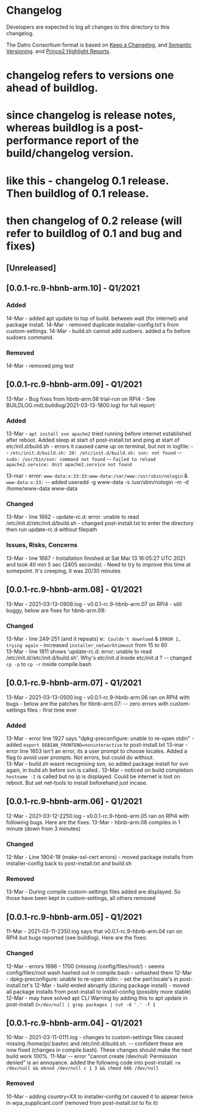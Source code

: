 # Changelog
Developers are expected to log all changes to this directory to this changelog.

The Datro Consortium format is based on [Keep a Changelog](https://keepachangelog.com/en/1.0.0/),
and [Semantic Versioning](https://semver.org/spec/v2.0.0.html).
and [Prince2 Highlight Reports](https://prince2.wiki/management-products/highlight-report/).

# changelog refers to versions one ahead of buildlog. 
# since changelog is release notes, whereas buildlog is a post-performance report of the build/changelog version. 
# like this - changelog 0.1 release. Then buildlog of 0.1 release. 
# then changelog of 0.2 release (will refer to buildlog of 0.1 and bug and fixes) 

## [Unreleased]

## [0.0.1-rc.9-hbnb-arm.10] - Q1/2021

### Added
14-Mar - added apt update to top of build. between wait (for internet) and package install.
14-Mar - removed duplicate installer-config.txt's from custom-settings.
14-Mar - build.sh cannot add sudoers. added a fix before sudoers command.

### Removed
14-Mar - removed ping test

## [0.0.1-rc.9-hbnb-arm.09] - Q1/2021
13-Mar - Bug fixes from hbnb-arm.08 trial-run on RPI4 - See BUILDLOG.md(.buildlog/2021-03-13-1800.log) for full report:

### Added
13-Mar - `apt install svn apache2` tried running before internet established after reboot. Added sleep at start of post-install.txt and ping at start of etc/init.d/build.sh
       -  errors it caused came up on terminal, but not in logfile:
          -- `/etc/init.d/build.sh: 20: /etc/init.d/build.sh: svn: not found`
          -- `sudo: /usr/bin/svn: command not found`
          -- `Failed to reload apache2.service: Unit apache2.service not found`

13-mar - error: `www-data:x:33:33:www-data:/var/www:/usr/sbin/nologin` & `www-data:x:33:`
          -- added useradd -g www-data -s /usr/sbin/nologin -m -d /home/www-data www-data

### Changed
13-Mar - line 1662 -  update-rc.d: error: unable to read /etc/init.d//etc/init.d/build.sh
                   -  changed post-install.txt to enter the directory then run update-rc.d without filepath

### Issues, Risks, Concerns
13-Mar - line 1667 -  Installation finished at Sat Mar 13 16:05:27 UTC 2021 and took 40 min 5 sec (2405 seconds)
                   -  Need to try to improve this time at somepoint. It's creeping, it was 20/30 minutes

## [0.0.1-rc.9-hbnb-arm.08] - Q1/2021
13-Mar - 2021-03-13-0909.log - v0.0.1-rc.9-hbnb-arm.07 on RPI4 - still buggy, below are fixes for hbnb-arm.08:

### Changed
13-Mar - line 249-251 (and it repeats) `W: Couldn't download` & `ERROR 1, trying again` - increased `installer_networktimeout` from 15 to 60    
13-Mar - line 1811 shows 'update-rc.d: error: unable to read /etc/init.d//etc/init.d/build.sh'. Why's etc/init.d inside etc/init.d ? 
         -- changed `cp -p` to `cp -r` inside compile.bash
    
## [0.0.1-rc.9-hbnb-arm.07] - Q1/2021
13-Mar - 2021-03-13-0500.log - v0.0.1-rc.9-hbnb-arm.06 ran on RPI4 with bugs - below are the patches for hbnb-arm.07:
         -- zero errors with custom-settings files - first time ever

### Added
13-Mar - error line 1927 says "dpkg-preconfigure: unable to re-open stdin" - added `export DEBIAN_FRONTEND=noninteractive` to post-install.txt
13-mar - error line 1653 isn't an error, its a user prompt to choose locales. Added a flag to avoid user prompts. Not errors, but could do without.        
13-Mar - build.sh wasnt recognising svn, so added package install for svn again, in build.sh before svn is called..
13-Mar - noticed on build completion `hostname -I` is called but no ip is displayed. Could be internet is lost on reboot. But set net-tools to install beforehand just incase.

## [0.0.1-rc.9-hbnb-arm.06] - Q1/2021
12-Mar - 2021-03-12-2250.log - v0.0.1-rc.9-hbnb-arm.05 ran on RPI4 with following bugs. Here are the fixes:
13-Mar - hbnb-arm.06 compiles in 1 minute (down from 3 minutes)

### Changed
12-Mar - Line 1904-19 (make-ssl-cert errors) - moved package installs from installer-config back to post-install.txt and build.sh     

### Removed
13-Mar - During compile custom-settings files added are displayed. So those have been kept in custom-settings, all others removed  
        
## [0.0.1-rc.9-hbnb-arm.05] - Q1/2021
11-Mar - 2021-03-11-2350.log says that v0.0.1-rc.9-hbnb-arm.04 ran on RPI4 but bugs reported (see buildlog). Here are the fixes:

### Changed
12-Mar - errors 1696 - 1700 (missing /config/files/root/) - seems config/files/root wash hashed out in compile.bash - unhashed them
12-Mar - dpkg-preconfigure: unable to re-open stdin: - set the perl:locale's in post-install.txt's
12-Mar - build ended abruptly (during package install) - moved all package installs from post-install to install-config (possibly more stable)
12-Mar - may have solved apt CLI Warning by adding this to apt update in post-install  `2>/dev/null | grep packages | cut -d '.' -f 1`

## [0.0.1-rc.9-hbnb-arm.04] - Q1/2021
10-Mar - 2021-03-11-0111.log - changes to custom-settings files caused missing /home/pi/.bashrc and /etc/init.d/build.sh. 
         -- confident these are now fixed (changes in compile.bash). These changes should make the next build work 100%. 
11-Mar   -- error "cannot create /dev/null: Permission denied" is an annoyance. added the following code into post-install:
            `rm /dev/null && mknod /dev/null c 1 3 && chmod 666 /dev/null`

### Removed
10-Mar - adding country=XX to installer-config.txt caused it to appear twice in wpa_supplicant.conf (removed from post-install.txt to fix it)
